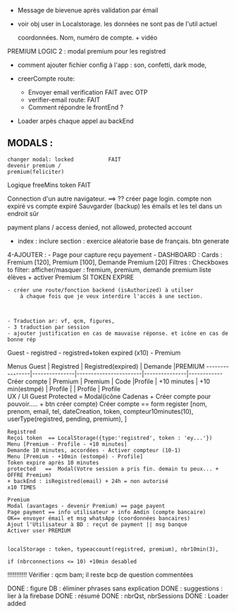 - Message de bievenue après validation par émail
- voir obj user in Localstorage. les données ne sont pas de l'util actuel

	coordonnées. Nom, numéro de compte. + vidéo

PREMIUM LOGIC 2 :
	modal premium pour les registred
	

- comment ajouter fichier config à l'app : son, confetti, dark mode,
- creerCompte route:
	- Envoyer email verification	FAIT avec OTP
	- verifier-email route:			FAIT
	- Comment répondre le frontEnd ?

- Loader arpès chaque appel au backEnd

MODALS :
--------
	changer modal: locked			FAIT
	devenir premium / 
	premium(feliciter)

Logique freeMins token				FAIT


Connection d'un autre navigateur. ==> ?? créer page login.
 			 compte non expiré vs compte expiré
Sauvgarder (backup) les émails et les tel dans un endroit sûr

payment plans / access denied, not allowed, protected account
- index : inclure section : exercice aléatorie base de français. btn generate


4-AJOUTER :
	- Page pour capture reçu payement
	- DASHBOARD :
		Cards : Fremium [120], Premium [100], Demande Premium [20]
		Filtres : Checkboxes to filter: afficher/masquer : fremium, premium, demande premium
		liste élèves + activer Premium
        SI TOKEN EXPIRE

    - créer une route/fonction backend (isAuthorized) à utilser 
        à chaque fois que je veux interdire l'accès à une section.


        
    - Traduction ar: vf, qcm, figures, 
    - 3 traduction par session
    - ajouter justification en cas de mauvaise réponse. et icône en cas de bonne rép


Guest - registred - registred+token expired (x10)  - Premium

Menus
	Guest			|	Registred	|	Registred(expired)	|	Demande		|PREMIUM
	----------------|---------------|-----------------------|---------------|------------
	Créer compte	|	Premium		|	Premium				|	Code		|Profile
					|	+10 minutes	|	+10 min(estmpé)		|	Profile     |
					|	Profile		|   Profile				
UX / UI
	Guest
	Protected = Modal(icône Cadenas + Créer compte pour pouvoir..... + btn créer compte)
	Créer compte == form register [nom, prenom, email, tel, dateCreation, token, compteur10minutes(10), userType(registred, pending, premium),  ]
	
	Registred
	Reçoi token	 ==	LocalStorage({type:'registred', token : 'ey...'})
	Menu [Premium - Profile - +10 minutes]
	Demande 10 minutes, accordées - Activer compteur (10-1)
	Menu [Premium - +10min (estompé) - Profile]
	Token expire après 10 minutes
	protected	==	Modal(Votre session a pris fin. demain tu peux... + OFFRE Premium)
	+ backEnd : isRegistred(email) + 24h = non autorisé
	x10 TIMES
	
	Premium
	Modal (avantages - devenir Premium) == page payent
	Page payment == info utilisateur + info Amdin (compte bancaire)
	OK== envoyer émail et msg whatsApp (coordonnées bancaires)
	Ajout l'Utilisateur à BD : reçut de payment || msg banque
	Activer user PREMIUM
	
	
	localStorage : token, typeaccount(registred, premium), nbr10min(3),
	
	if (nbrconnections <= 10) +10min desabled
	


!!!!!!!!!!! Vérifier : qcm bam; il reste bcp de question commentées


DONE : figure DB : éliminer phrases sans explication
DONE : suggestions : lier à la firebase
DONE : résumé
DONE : nbrQst, nbrSessions
DONE : Loader added